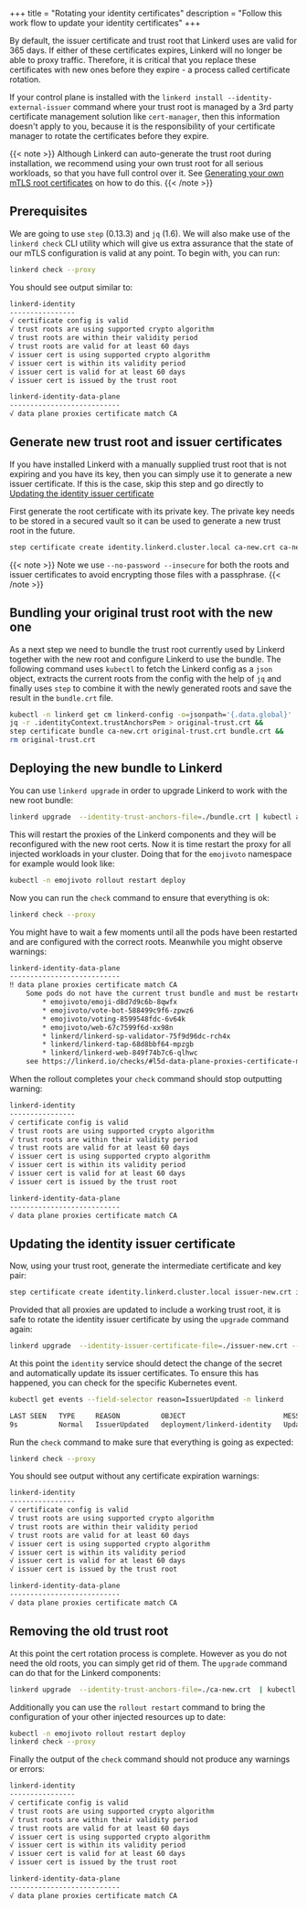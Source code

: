 +++
title = "Rotating your identity certificates"
description = "Follow this work flow to update your identity certificates"
+++

By default, the issuer certificate and trust root that Linkerd uses are valid
for 365 days. If either of these certificates expires, Linkerd will no longer
be able to proxy traffic. Therefore, it is critical that you replace these
certificates with new ones before they expire - a process called certificate
rotation.

If your control plane is installed with the
`linkerd install --identity-external-issuer` command where your trust root is
managed by a 3rd party certificate management solution like `cert-manager`,
then this information doesn't apply to you, because it is the responsibility
of your certificate manager to rotate the certificates before they expire.

{{< note >}}
Although Linkerd can auto-generate the trust root during installation, we
recommend using your own trust root for all serious workloads, so that you
have full control over it. See [Generating your own mTLS root certificates](/2/tasks/generate-certificates/#generating-the-certificates-with-step)
on how to do this.
{{< /note >}}

## Prerequisites

We are going to use `step` (0.13.3) and `jq` (1.6). We will also make use of the
`linkerd check` CLI utility which will give us extra assurance that the state of
our mTLS configuration is valid at any point. To begin with, you can run:

```bash
linkerd check --proxy
```

You should see output similar to:

```bash
linkerd-identity
----------------
√ certificate config is valid
√ trust roots are using supported crypto algorithm
√ trust roots are within their validity period
√ trust roots are valid for at least 60 days
√ issuer cert is using supported crypto algorithm
√ issuer cert is within its validity period
√ issuer cert is valid for at least 60 days
√ issuer cert is issued by the trust root

linkerd-identity-data-plane
---------------------------
√ data plane proxies certificate match CA
```

## Generate new trust root and issuer certificates

If you have installed Linkerd with a manually supplied trust root that is not
expiring and you have its key, then you can simply use it to generate a new
issuer certificate. If this is the case, skip this step and go directly to
[Updating the identity issuer certificate](/2/tasks/rotating_identity_certificates/#updating-the-identity-issuer-certificate)

First generate the root certificate with its private key. The private key needs
to be stored in a secured vault so it can be used to generate a new trust root
in the future.

```bash
step certificate create identity.linkerd.cluster.local ca-new.crt ca-new.key --profile root-ca --no-password --insecure
```

{{< note >}}
Note we use `--no-password --insecure` for both the roots and issuer
certificates to avoid encrypting those files with a passphrase.
{{< /note >}}

## Bundling your original trust root with the new one

As a next step we need to bundle the trust root currently used by Linkerd
together with the new root and configure Linkerd to use the bundle. The
following command uses `kubectl` to fetch the Linkerd config as a `json`
object, extracts the current roots from the config with the help of  `jq` and
finally uses `step` to combine it with the newly generated roots and save the
result in the `bundle.crt` file.

```bash
kubectl -n linkerd get cm linkerd-config -o=jsonpath='{.data.global}' |  \
jq -r .identityContext.trustAnchorsPem > original-trust.crt &&
step certificate bundle ca-new.crt original-trust.crt bundle.crt &&
rm original-trust.crt
```

## Deploying the new bundle to Linkerd

You can use `linkerd upgrade` in order to upgrade Linkerd to work with the new
root bundle:

```bash
linkerd upgrade  --identity-trust-anchors-file=./bundle.crt | kubectl apply -f -
````

This will restart the proxies of the Linkerd components and they will be
reconfigured with the new root certs. Now it is time restart the proxy for all
injected workloads in your cluster. Doing that for the `emojivoto` namespace for
example would look like:

```bash
kubectl -n emojivoto rollout restart deploy
```

Now you can run the `check` command to ensure that everything is ok:

```bash
linkerd check --proxy
```

You might have to wait a few moments until all the pods have been restarted and
are configured with the correct roots. Meanwhile you might observe warnings:

```bash
linkerd-identity-data-plane
---------------------------
‼ data plane proxies certificate match CA
    Some pods do not have the current trust bundle and must be restarted:
        * emojivoto/emoji-d8d7d9c6b-8qwfx
        * emojivoto/vote-bot-588499c9f6-zpwz6
        * emojivoto/voting-8599548fdc-6v64k
        * emojivoto/web-67c7599f6d-xx98n
        * linkerd/linkerd-sp-validator-75f9d96dc-rch4x
        * linkerd/linkerd-tap-68d8bbf64-mpzgb
        * linkerd/linkerd-web-849f74b7c6-qlhwc
    see https://linkerd.io/checks/#l5d-data-plane-proxies-certificate-match-ca for hints
```

When the rollout completes your `check` command should stop outputting warning:

```bash
linkerd-identity
----------------
√ certificate config is valid
√ trust roots are using supported crypto algorithm
√ trust roots are within their validity period
√ trust roots are valid for at least 60 days
√ issuer cert is using supported crypto algorithm
√ issuer cert is within its validity period
√ issuer cert is valid for at least 60 days
√ issuer cert is issued by the trust root

linkerd-identity-data-plane
---------------------------
√ data plane proxies certificate match CA
```

## Updating the identity issuer certificate

Now, using your trust root, generate the intermediate certificate and key pair:

```bash
step certificate create identity.linkerd.cluster.local issuer-new.crt issuer-new.key --ca ca-new.crt --ca-key ca-new.key --profile intermediate-ca --not-after 8760h --no-password --insecure
```

Provided that all proxies are updated to include a working trust root, it is
safe to rotate the identity issuer certificate by using the `upgrade` command
again:

```bash
linkerd upgrade  --identity-issuer-certificate-file=./issuer-new.crt --identity-issuer-key-file=./issuer-new.key | kubectl apply -f -
```

At this point the `identity` service should detect the change of the secret and
automatically update its issuer certificates. To ensure this has happened, you
can check for the specific Kubernetes event.

```bash
kubectl get events --field-selector reason=IssuerUpdated -n linkerd

LAST SEEN   TYPE     REASON          OBJECT                        MESSAGE
9s          Normal   IssuerUpdated   deployment/linkerd-identity   Updated identity issuer
```

Run the `check` command to make sure that everything is going as expected:

```bash
linkerd check --proxy
```

You should see output without any certificate expiration warnings:

```bash
linkerd-identity
----------------
√ certificate config is valid
√ trust roots are using supported crypto algorithm
√ trust roots are within their validity period
√ trust roots are valid for at least 60 days
√ issuer cert is using supported crypto algorithm
√ issuer cert is within its validity period
√ issuer cert is valid for at least 60 days
√ issuer cert is issued by the trust root

linkerd-identity-data-plane
---------------------------
√ data plane proxies certificate match CA
```

## Removing the old trust root

At this point the cert rotation process is complete. However as you do not need
the old roots, you can simply get rid of them. The `upgrade` command can do
that for the Linkerd components:

```bash
linkerd upgrade  --identity-trust-anchors-file=./ca-new.crt  | kubectl apply -f -
```

Additionally you can use the `rollout restart` command to bring the configuration
of your other injected resources up to date:

```bash
kubectl -n emojivoto rollout restart deploy
linkerd check --proxy
```

Finally the output of the `check` command should not produce any warnings or
errors:

```bash
linkerd-identity
----------------
√ certificate config is valid
√ trust roots are using supported crypto algorithm
√ trust roots are within their validity period
√ trust roots are valid for at least 60 days
√ issuer cert is using supported crypto algorithm
√ issuer cert is within its validity period
√ issuer cert is valid for at least 60 days
√ issuer cert is issued by the trust root

linkerd-identity-data-plane
---------------------------
√ data plane proxies certificate match CA
```
